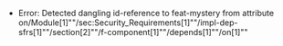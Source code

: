 * Error: Detected dangling id-reference to feat-mystery from attribute
        on/Module[1]""/sec:Security_Requirements[1]""/impl-dep-sfrs[1]""/section[2]""/f-component[1]""/depends[1]""/on[1]""
